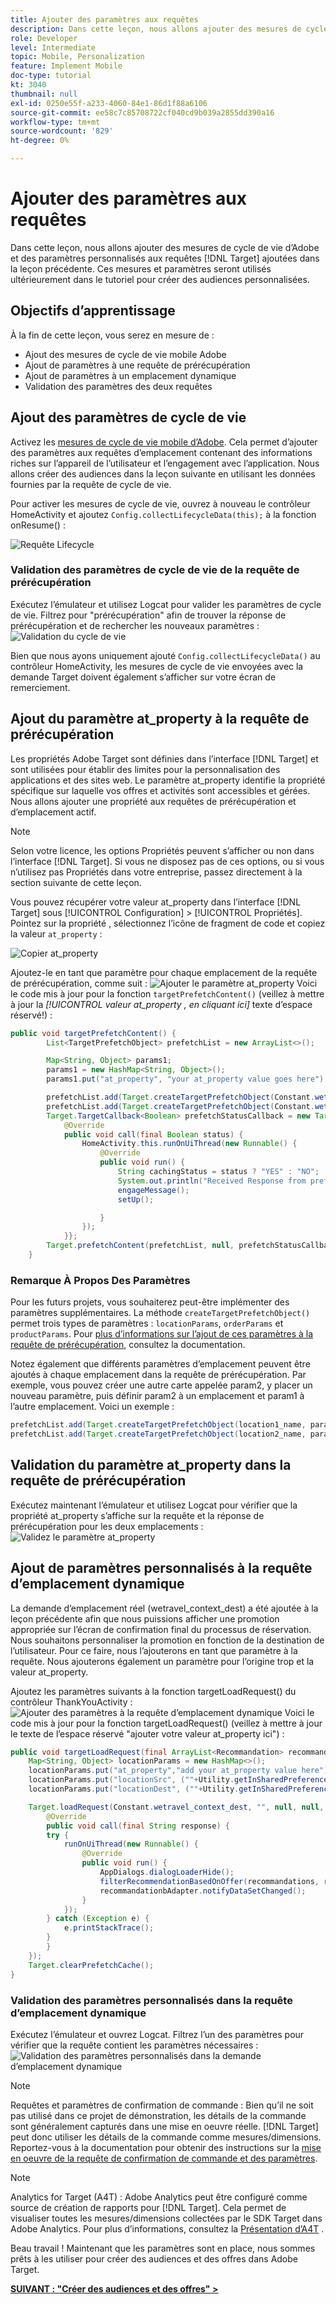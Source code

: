 ```yaml
---
title: Ajouter des paramètres aux requêtes
description: Dans cette leçon, nous allons ajouter des mesures de cycle de vie d’Adobe et des paramètres personnalisés aux requêtes Target ajoutées dans la leçon précédente. Ces mesures et paramètres seront utilisés ultérieurement dans le tutoriel pour créer des audiences personnalisées.
role: Developer
level: Intermediate
topic: Mobile, Personalization
feature: Implement Mobile
doc-type: tutorial
kt: 3040
thumbnail: null
exl-id: 0250e55f-a233-4060-84e1-86d1f88a6106
source-git-commit: ee58c7c85708722cf040cd9b039a2855dd390a16
workflow-type: tm+mt
source-wordcount: '829'
ht-degree: 0%

---
```


# Ajouter des paramètres aux requêtes

Dans cette leçon, nous allons ajouter des mesures de cycle de vie d’Adobe et des paramètres personnalisés aux requêtes [!DNL Target] ajoutées dans la leçon précédente. Ces mesures et paramètres seront utilisés ultérieurement dans le tutoriel pour créer des audiences personnalisées.

## Objectifs d’apprentissage

À la fin de cette leçon, vous serez en mesure de :

* Ajout des mesures de cycle de vie mobile Adobe
* Ajout de paramètres à une requête de prérécupération
* Ajout de paramètres à un emplacement dynamique
* Validation des paramètres des deux requêtes

## Ajout des paramètres de cycle de vie

Activez les [mesures de cycle de vie mobile d’Adobe](https://experienceleague.adobe.com/docs/mobile-services/android/metrics.html?lang=en). Cela permet d’ajouter des paramètres aux requêtes d’emplacement contenant des informations riches sur l’appareil de l’utilisateur et l’engagement avec l’application. Nous allons créer des audiences dans la leçon suivante en utilisant les données fournies par la requête de cycle de vie.

Pour activer les mesures de cycle de vie, ouvrez à nouveau le contrôleur HomeActivity et ajoutez `Config.collectLifecycleData(this);` à la fonction onResume() :

![Requête Lifecycle](assets/lifecycle_code.jpg)

### Validation des paramètres de cycle de vie de la requête de prérécupération

Exécutez l’émulateur et utilisez Logcat pour valider les paramètres de cycle de vie. Filtrez pour &quot;prérécupération&quot; afin de trouver la réponse de prérécupération et de rechercher les nouveaux paramètres :
![Validation du cycle de vie](assets/lifecycle_validation.jpg)

Bien que nous ayons uniquement ajouté `Config.collectLifecycleData()` au contrôleur HomeActivity, les mesures de cycle de vie envoyées avec la demande Target doivent également s’afficher sur votre écran de remerciement.

## Ajout du paramètre at_property à la requête de prérécupération

Les propriétés Adobe Target sont définies dans l’interface [!DNL Target] et sont utilisées pour établir des limites pour la personnalisation des applications et des sites web. Le paramètre at_property identifie la propriété spécifique sur laquelle vos offres et activités sont accessibles et gérées. Nous allons ajouter une propriété aux requêtes de prérécupération et d’emplacement actif.

>[!NOTE]
>
>Selon votre licence, les options Propriétés peuvent s’afficher ou non dans l’interface [!DNL Target]. Si vous ne disposez pas de ces options, ou si vous n’utilisez pas Propriétés dans votre entreprise, passez directement à la section suivante de cette leçon.

Vous pouvez récupérer votre valeur at_property dans l’interface [!DNL Target] sous [!UICONTROL Configuration] > [!UICONTROL Propriétés].  Pointez sur la propriété , sélectionnez l’icône de fragment de code et copiez la valeur `at_property` :

![Copier at_property](assets/at_property_interface.jpg)

Ajoutez-le en tant que paramètre pour chaque emplacement de la requête de prérécupération, comme suit :
![Ajouter le paramètre at_property](assets/params_at_property.jpg)
Voici le code mis à jour pour la fonction `targetPrefetchContent()` (veillez à mettre à jour la _[!UICONTROL valeur at_property , en cliquant ici]_ texte d’espace réservé!) :

```java
public void targetPrefetchContent() {
        List<TargetPrefetchObject> prefetchList = new ArrayList<>();

        Map<String, Object> params1;
        params1 = new HashMap<String, Object>();
        params1.put("at_property", "your at_property value goes here");

        prefetchList.add(Target.createTargetPrefetchObject(Constant.wetravel_engage_home, params1));
        prefetchList.add(Target.createTargetPrefetchObject(Constant.wetravel_engage_search, params1));
        Target.TargetCallback<Boolean> prefetchStatusCallback = new Target.TargetCallback<Boolean>() {
            @Override
            public void call(final Boolean status) {
                HomeActivity.this.runOnUiThread(new Runnable() {
                    @Override
                    public void run() {
                        String cachingStatus = status ? "YES" : "NO";
                        System.out.println("Received Response from prefetch : " + cachingStatus);
                        engageMessage();
                        setUp();

                    }
                });
            }};
        Target.prefetchContent(prefetchList, null, prefetchStatusCallback);
    }
```

### Remarque À Propos Des Paramètres

Pour les futurs projets, vous souhaiterez peut-être implémenter des paramètres supplémentaires. La méthode `createTargetPrefetchObject()` permet trois types de paramètres : `locationParams`, `orderParams` et `productParams`. Pour [plus d’informations sur l’ajout de ces paramètres à la requête de prérécupération](https://experienceleague.adobe.com/docs/mobile-services/android/target-android/c-mob-target-prefetch-android.html?lang=en), consultez la documentation.

Notez également que différents paramètres d’emplacement peuvent être ajoutés à chaque emplacement dans la requête de prérécupération. Par exemple, vous pouvez créer une autre carte appelée param2, y placer un nouveau paramètre, puis définir param2 à un emplacement et param1 à l’autre emplacement. Voici un exemple :

```java
prefetchList.add(Target.createTargetPrefetchObject(location1_name, params1);
prefetchList.add(Target.createTargetPrefetchObject(location2_name, params2);
```

## Validation du paramètre at_property dans la requête de prérécupération

Exécutez maintenant l’émulateur et utilisez Logcat pour vérifier que la propriété at_property s’affiche sur la requête et la réponse de prérécupération pour les deux emplacements :
![Validez le paramètre at_property](assets/parameters_at_property_validation.jpg)

## Ajout de paramètres personnalisés à la requête d’emplacement dynamique

La demande d’emplacement réel (wetravel_context_dest) a été ajoutée à la leçon précédente afin que nous puissions afficher une promotion appropriée sur l’écran de confirmation final du processus de réservation. Nous souhaitons personnaliser la promotion en fonction de la destination de l’utilisateur. Pour ce faire, nous l’ajouterons en tant que paramètre à la requête. Nous ajouterons également un paramètre pour l’origine trop et la valeur at_property.

Ajoutez les paramètres suivants à la fonction targetLoadRequest() du contrôleur ThankYouActivity :
![Ajouter des paramètres à la requête d’emplacement dynamique](assets/parameters_live_location.jpg)
Voici le code mis à jour pour la fonction targetLoadRequest() (veillez à mettre à jour le texte de l’espace réservé &quot;ajouter votre valeur at_property ici&quot;) :

```java
public void targetLoadRequest(final ArrayList<Recommandation> recommandations) {
    Map<String, Object> locationParams = new HashMap<>();
    locationParams.put("at_property","add your at_property value here");
    locationParams.put("locationSrc", (""+Utility.getInSharedPreference(ThankYouActivity.this,Constant.departure,"")));
    locationParams.put("locationDest", (""+Utility.getInSharedPreference(ThankYouActivity.this,Constant.destination,"")));

    Target.loadRequest(Constant.wetravel_context_dest, "", null, null, locationParams, new Target.TargetCallback<String>() {
        @Override
        public void call(final String response) {
        try {
            runOnUiThread(new Runnable() {
                @Override
                public void run() {
                    AppDialogs.dialogLoaderHide();
                    filterRecommendationBasedOnOffer(recommandations, response);
                    recommandationbAdapter.notifyDataSetChanged();
                }
            });
        } catch (Exception e) {
            e.printStackTrace();
        }
        }
    });
    Target.clearPrefetchCache();
}
```

### Validation des paramètres personnalisés dans la requête d’emplacement dynamique

Exécutez l’émulateur et ouvrez Logcat. Filtrez l’un des paramètres pour vérifier que la requête contient les paramètres nécessaires :
![Validation des paramètres personnalisés dans la demande d’emplacement dynamique](assets/parameters_live_location_validation.jpg)

>[!NOTE]
>
>Requêtes et paramètres de confirmation de commande : Bien qu’il ne soit pas utilisé dans ce projet de démonstration, les détails de la commande sont généralement capturés dans une mise en oeuvre réelle. [!DNL Target] peut donc utiliser les détails de la commande comme mesures/dimensions. Reportez-vous à la documentation pour obtenir des instructions sur la [mise en oeuvre de la requête de confirmation de commande et des paramètres](https://experienceleague.adobe.com/docs/mobile-services/android/target-android/c-target-methods.html?lang=en).

>[!NOTE]
>
>Analytics for Target (A4T) : Adobe Analytics peut être configuré comme source de création de rapports pour [!DNL Target]. Cela permet de visualiser toutes les mesures/dimensions collectées par le SDK Target dans Adobe Analytics. Pour plus d’informations, consultez la [Présentation d’A4T](https://experienceleague.adobe.com/docs/target/using/integrate/a4t/a4t.html?lang=en) .

Beau travail ! Maintenant que les paramètres sont en place, nous sommes prêts à les utiliser pour créer des audiences et des offres dans Adobe Target.

**[SUIVANT : &quot;Créer des audiences et des offres&quot; >](create-audiences-and-offers.md)**
